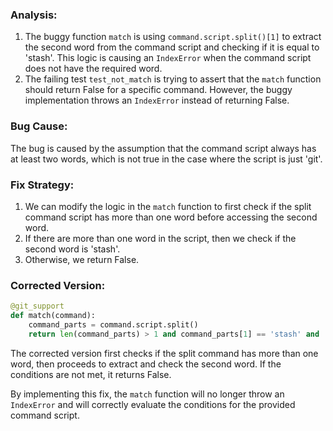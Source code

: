 ### Analysis:
1. The buggy function `match` is using `command.script.split()[1]` to extract the second word from the command script and checking if it is equal to 'stash'. This logic is causing an `IndexError` when the command script does not have the required word.
2. The failing test `test_not_match` is trying to assert that the `match` function should return False for a specific command. However, the buggy implementation throws an `IndexError` instead of returning False.

### Bug Cause:
The bug is caused by the assumption that the command script always has at least two words, which is not true in the case where the script is just 'git'.

### Fix Strategy:
1. We can modify the logic in the `match` function to first check if the split command script has more than one word before accessing the second word.
2. If there are more than one word in the script, then we check if the second word is 'stash'.
3. Otherwise, we return False.

### Corrected Version:
```python
@git_support
def match(command):
    command_parts = command.script.split()
    return len(command_parts) > 1 and command_parts[1] == 'stash' and 'usage:' in command.stderr
``` 

The corrected version first checks if the split command has more than one word, then proceeds to extract and check the second word. If the conditions are not met, it returns False.

By implementing this fix, the `match` function will no longer throw an `IndexError` and will correctly evaluate the conditions for the provided command script.